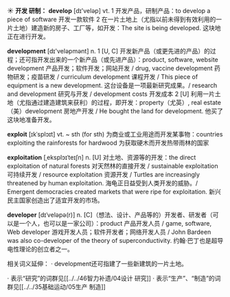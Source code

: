 ☀ <span class="category">**开发 研制：**</span>
<span class="vocabulary">**develop**</span> [dɪ'veləp] 
<span class="definition">vt. 1 开发产品，研制产品：</span>to develop a piece of software 开发一款软件 <span class="definition">2 在一片土地上（尤指以前未得到有效利用的一片土地）建造新的房子、工厂等，如开发：</span>The site is being developed. 这块地正在进行开发。

<span class="vocabulary">**development**</span> [dɪ'veləpmənt] 
<span class="definition">n. 1 [U, C] 开发新产品（或更先进的产品）的过程；还可指开发出来的一个新产品（或先进产品）：</span>product, software, website development 产品开发；软件开发；网站开发 / drug, vaccine development 药物研发；疫苗研发 / curriculum development 课程开发 / This piece of equipment is a new development. 这台设备是一项最新研究成果。/ research and development 研究与开发 / development costs 开发成本 <span class="definition">2 [U] 利用一片土地（尤指通过建造建筑来获利）的过程，即开发：</span>property（尤英）, real estate（美）development 房地产开发 / He bought the land for development. 他买了这块地准备开发。
           
<span class="vocabulary">**exploit**</span> [ɪkˈsplɔɪt]
<span class="definition">vt. ~ sth (for sth) 为商业或工业用途而开发某事物：</span>countries exploiting the rainforests for hardwood 为获取硬木而开发热带雨林的国家
           
<span class="vocabulary">**exploitation**</span> [ˌeksplɔɪˈteɪʃn]
<span class="definition">n. [U] 对土地、资源等的开发：</span>the direct exploitation of natural forests 对天然林的直接开发 / sustainable exploitation 可持续开发 / resource exploitation 资源开发 / Turtles are increasingly threatened by human exploitation. 海龟正日益受到人类开发的威胁。/ Emergent democracies created markets that were ripe for exploitation. 新兴民主国家创造出了适宜开发的市场。
           
<span class="vocabulary">**developer**</span> [dɪˈveləpə(r)]
<span class="definition">n. [C]（想法、设计、产品等的）开发者、研发者（可以是一个人，也可以是一家公司）：</span>product 产品开发人员 / game, software, Web developer 游戏开发人员；软件开发者；网络开发人员 / John Bardeen was also co-developer of the theory of superconductivity. 约翰·巴丁也是超导电性理论的创立者之一。

相关词义延伸：
· development还可指建了一些新建筑的一片土地。

· 表示“研究”的词群见[[../../46智力补遗/04设计 研究]]
· 表示“生产”、“制造”的词群见[[../../35基础运动/05生产 制造]]
